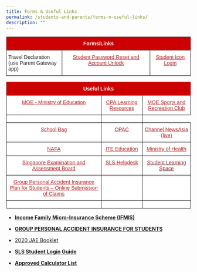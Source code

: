 ```yaml
---
title: Forms & Useful Links
permalink: /students-and-parents/forms-n-useful-links/
description: ""
---
```

<style type="text/css">
.tg  {border-collapse:collapse;border-spacing:0;}
.tg td{border-color:black;border-style:solid;border-width:1px;font-family:Arial, sans-serif;font-size:14px;
  overflow:hidden;padding:10px 5px;word-break:normal;}
.tg th{border-color:black;border-style:solid;border-width:1px;font-family:Arial, sans-serif;font-size:14px;
  font-weight:normal;overflow:hidden;padding:10px 5px;word-break:normal;}
.tg .tg-4u3x{background-color:#C00;border-color:inherit;color:#FFF;font-weight:bold;text-align:center;vertical-align:middle}
.tg .tg-tsok{background-color:#FFF;color:#222;text-align:left;vertical-align:top}
.tg .tg-vf55{background-color:#FFF;color:#B42025;text-align:center;text-decoration:underline;vertical-align:top}
</style>
<table class="tg">
<thead>
  <tr>
    <th class="tg-4u3x" colspan="3"><span style="color:#FFF;background-color:#C00">Forms/Links</span></th>
  </tr>
</thead>
<tbody>
  <tr>
    <td class="tg-tsok"><span style="color:#222;background-color:transparent">Travel Declaration</span><br><span style="color:#222;background-color:transparent">(use Parent Gateway app)</span></td>
    <td class="tg-vf55"><a href="https://form.gov.sg/#!/5d01dc550816b400111ce980"><span style="text-decoration:underline;color:#B42025">Student Password Reset and Account Unlock</span></a><br></td>
    <td class="tg-vf55"><a href="https://workspace.google.com/dashboard"><span style="text-decoration:underline;color:#B42025">Student Icon Login</span></a></td>
  </tr>
</tbody>
</table>


<style type="text/css">
.tg  {border-collapse:collapse;border-spacing:0;}
.tg td{border-color:black;border-style:solid;border-width:1px;font-family:Arial, sans-serif;font-size:14px;
  overflow:hidden;padding:10px 5px;word-break:normal;}
.tg th{border-color:black;border-style:solid;border-width:1px;font-family:Arial, sans-serif;font-size:14px;
  font-weight:normal;overflow:hidden;padding:10px 5px;word-break:normal;}
.tg .tg-2atv{background-color:#C00;border-color:inherit;color:#FFF;font-weight:bold;text-align:center;vertical-align:top}
.tg .tg-tj0x{background-color:#FFF;color:#B42025;text-align:center;vertical-align:top}
.tg .tg-vf55{background-color:#FFF;color:#B42025;text-align:center;text-decoration:underline;vertical-align:top}
.tg .tg-lygy{background-color:#FFF;color:#222;text-align:center;vertical-align:top}
.tg .tg-a3j2{background-color:#FFF;color:#222;text-align:center;vertical-align:middle}
</style>
<table class="tg">
<thead>
  <tr>
    <th class="tg-2atv" colspan="3"><span style="color:#FFF;background-color:#C00">Useful Links</span></th>
  </tr>
</thead>
<tbody>
  <tr>
    <td class="tg-vf55"><a href="https://www.moe.gov.sg/"><span style="text-decoration:underline;color:#B42025">MOE - Ministry of Education</span></a></td>
    <td class="tg-vf55"><a href="https://sites.google.com/a/moe.edu.sg/cpa-learning-resources/google/calendar"><span style="text-decoration:underline;color:#B42025">CPA Learning Resources</span></a><br></td>
    <td class="tg-vf55"><a href="https://www.mesrc.net/"><span style="text-decoration:underline;color:#B42025">MOE Sports and Recreation Club</span></a></td>
  </tr>
  <tr>
    <td class="tg-vf55"></td>
    <td class="tg-vf55"></td>
  
  </tr>
  <tr>
    <td class="tg-vf55"><a href="https://schoolbag.sg/"><span style="text-decoration:underline;color:#B42025">School Bag</span></a></td>
    <td class="tg-vf55"><a href="https://schoolibrary.moe.edu.sg/manjusrisec/"><span style="text-decoration:underline;color:#B42025">OPAC</span></a></td>
    <td class="tg-vf55"><a href="https://www.channelnewsasia.com/tv/live"><span style="text-decoration:underline;color:#B42025">Channel NewsAsia (live)</span></a></td>
  </tr>
  <tr>
    <td class="tg-vf55"><a href="https://www.nafa.edu.sg/"><span style="text-decoration:underline;color:#B42025">NAFA</span></a></td>
    <td class="tg-vf55"><a href="https://www.ite.edu.sg/"><span style="text-decoration:underline;color:#B42025">ITE Education</span></a></td>
    <td class="tg-vf55"><a href="https://www.moh.gov.sg/"><span style="text-decoration:underline;color:#B42025">Ministry of Health</span></a></td>
  </tr>

  <tr>
    <td class="tg-vf55"><a href="https://www.seab.gov.sg/"><span style="text-decoration:underline;color:#B42025">Singapore Examination and Assessment Board</span></a></td>
    <td class="tg-vf55"><a href="https://vle.learning.moe.edu.sg/helpdesk"><span style="text-decoration:underline;color:#B42025">SLS Helpdesk</span></a></td>
    <td class="tg-tj0x"><a href="https://vle.learning.moe.edu.sg/login"><span style="text-decoration:none;color:#B42025">Student Learning Space</span></a><br></td>
  </tr>
  <tr>
    <td class="tg-vf55"><a href="https://studentgpa.incomegroupins.com.sg/#/"><span style="text-decoration:underline;color:#B42025">Group Personal Accident Insurance Plan for Students – Online Submission of Claims</span></a><br></td>
    <td class="tg-vf55"><a href="https://sites.google.com/a/moe.edu.sg/cpa-learning-resources/google/calendar"><span style="text-decoration:underline;color:#B42025"></span></a><span style="color:#222;background-color:transparent"> </span></td>
    <td class="tg-vf55"></td>
  </tr>
  <tr>
    <td class="tg-lygy"></td>
    <td class="tg-a3j2"><span style="color:#222;background-color:transparent"> </span></td>
    <td class="tg-a3j2"><span style="color:#222;background-color:transparent"> </span></td>
  </tr>
</tbody>
</table>



*   <a href="/files/Useful%20links/Income%20IFMIS%20Brochure%20Final%202020.pdf">**Income Family Micro-Insurance Scheme (IFMIS)**</a>  
    
*   <a href="/files/Useful%20links/GPA%20Product%20Fact%20Sheet%202022.pdf">**GROUP PERSONAL ACCIDENT INSURANCE FOR STUDENTS**</a>
    
*   <a href="">2020 JAE Booklet</a>
*   <a href="/files/Useful%20links/SLS%20Student%20Login%20guide.pdf">**SLS Student Login Guide**</a>
*   <a href="https://www.seab.gov.sg/home/examinations/approved-calculators">**Approved Calculator List**</a>